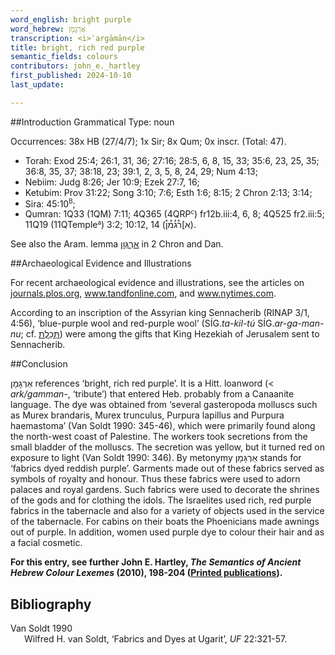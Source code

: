 ```yaml
---
word_english: bright purple   
word_hebrew: אַרְגָּמָן   
transcription: <i>ʾargāmān</i>   
title: bright, rich red purple   
semantic_fields: colours   
contributors: john_e._hartley  
first_published: 2024-10-10     
last_update: 

---
```



##Introduction
Grammatical Type: noun

Occurrences: 38x HB (27/4/7); 1x Sir; 8x Qum; 0x inscr. (Total:
47).

* Torah: Exod 25:4; 26:1, 31, 36; 27:16; 28:5, 6, 8, 15, 33; 35:6, 23, 25, 35; 36:8, 35, 37; 38:18, 23; 39:1, 2, 3, 5, 8, 24, 29; Num 4:13; 
* Nebiim: Judg 8:26; Jer 10:9; Ezek 27:7, 16; 
* Ketubim: Prov 31:22; Song 3:10; 7:6; Esth 1:6; 8:15; 2 Chron 2:13; 3:14;
* Sira: 45:10<sup><small>B</small></sup>;
* Qumran: 1Q33 (1QM) 7:11; 4Q365 (4QRP<small><sup>c</sup></small>) fr12b.iii:4, 6, 8; 4Q525 fr2.iii:5; 11Q19 (11QTemple<small><sup>a</sup></small>) 3:2; 10:12, 14 (<span dir="rtl" lang="he">א]ר֯ג֯מ֯ן֯</span>).    

See also the Aram. lemma 
<a href="/words/2argwan"/><span dir="rtl" lang="he">אַרְגְּוָן</span></a>
in 2 Chron and Dan.


##Archaeological Evidence and Illustrations

For recent archaeological evidence and illustrations, see the
articles on
<a href="https://journals.plos.org/plosone/article?id=10.1371/journal.pone.0245897&from=article_link" target="_blank" rel="noopener noreferrer">journals.plos.org</a>, 
<a href="https://www.tandfonline.com/doi/full/10.1080/03344355.2023.2190283" target="_blank" rel="noopener noreferrer">www.tandfonline.com</a>, and
<a href="https://www.nytimes.com/2024/03/05/science/archaeology-tyrian-purple-murex.html" target="_blank" rel="noopener noreferrer">www.nytimes.com</a>.

According to an inscription of the Assyrian king Sennacherib (RINAP 3/1, 4:56), ‘blue-purple wool and red-purple wool’ (SÍG.<i>ta-kil-tú</i> SÍG.<i>ar-ga-man-nu</i>; cf. <a href="/words/thkeleth"/><span dir="rtl" lang="he">תְּכֵלֶת</span></a>) were among the gifts that King Hezekiah of Jerusalem sent to Sennacherib.


##Conclusion

<span dir="rtl" lang="he">אַרְגָּמָן</span>
references ‘bright, rich red purple’. It is a Hitt. loanword (< <i>ark/gamman-</i>, ‘tribute’) that entered Heb. probably from a Canaanite language. The dye was obtained from ‘several gasteropoda molluscs such as Murex brandaris, Murex trunculus, Purpura lapillus and Purpura haemastoma’ (Van Soldt 1990: 345-46), which were primarily found along the north-west coast of Palestine. The workers took secretions from the small bladder of the molluscs. The secretion was yellow, but it turned red on exposure to light (Van Soldt 1990: 346). By metonymy <span dir="rtl" lang="he">אַרְגָּמָן</span> stands for ‘fabrics dyed reddish purple’. Garments made out of these fabrics served as symbols of royalty and honour. Thus these fabrics were used to adorn palaces and royal gardens. Such fabrics were used to decorate the shrines of the gods and for clothing the idols. The Israelites used rich, red purple fabrics in the tabernacle and also for a variety of objects used in the service of the tabernacle. For cabins on their boats the Phoenicians made awnings out of purple. In addition, women used purple dye to colour their hair and as a facial cosmetic.


<b>For this entry, see further John E. Hartley, <i>The Semantics of Ancient Hebrew Colour Lexemes</i> (2010), 198-204 (<a href="/store/printed_publications/">Printed publications</a>).</b>

## Bibliography

<div style="padding-left: 22px; text-indent: -22px;">
Van Soldt 1990 <br>
Wilfred H. van Soldt, ‘Fabrics and Dyes at Ugarit’, <i>UF</i> 22:321-57.
</div>





